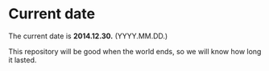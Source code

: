 # Current date

The current date is **2014.12.30.** (YYYY.MM.DD.)

This repository will be good when the world ends, so we will know how long it lasted.